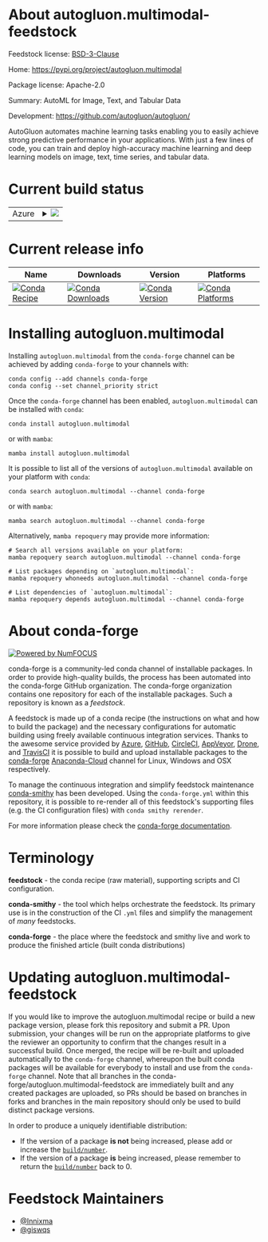 About autogluon.multimodal-feedstock
====================================

Feedstock license: [BSD-3-Clause](https://github.com/conda-forge/autogluon.multimodal-feedstock/blob/main/LICENSE.txt)

Home: https://pypi.org/project/autogluon.multimodal

Package license: Apache-2.0

Summary: AutoML for Image, Text, and Tabular Data

Development: https://github.com/autogluon/autogluon/

AutoGluon automates machine learning tasks enabling you to easily achieve strong
predictive performance in your applications. With just a few lines of code, you
can train and deploy high-accuracy machine learning and deep learning models on
image, text, time series, and tabular data.


Current build status
====================


<table>
    
  <tr>
    <td>Azure</td>
    <td>
      <details>
        <summary>
          <a href="https://dev.azure.com/conda-forge/feedstock-builds/_build/latest?definitionId=18493&branchName=main">
            <img src="https://dev.azure.com/conda-forge/feedstock-builds/_apis/build/status/autogluon.multimodal-feedstock?branchName=main">
          </a>
        </summary>
        <table>
          <thead><tr><th>Variant</th><th>Status</th></tr></thead>
          <tbody><tr>
              <td>linux_64_python3.10.____cpython</td>
              <td>
                <a href="https://dev.azure.com/conda-forge/feedstock-builds/_build/latest?definitionId=18493&branchName=main">
                  <img src="https://dev.azure.com/conda-forge/feedstock-builds/_apis/build/status/autogluon.multimodal-feedstock?branchName=main&jobName=linux&configuration=linux%20linux_64_python3.10.____cpython" alt="variant">
                </a>
              </td>
            </tr><tr>
              <td>linux_64_python3.8.____cpython</td>
              <td>
                <a href="https://dev.azure.com/conda-forge/feedstock-builds/_build/latest?definitionId=18493&branchName=main">
                  <img src="https://dev.azure.com/conda-forge/feedstock-builds/_apis/build/status/autogluon.multimodal-feedstock?branchName=main&jobName=linux&configuration=linux%20linux_64_python3.8.____cpython" alt="variant">
                </a>
              </td>
            </tr><tr>
              <td>linux_64_python3.9.____cpython</td>
              <td>
                <a href="https://dev.azure.com/conda-forge/feedstock-builds/_build/latest?definitionId=18493&branchName=main">
                  <img src="https://dev.azure.com/conda-forge/feedstock-builds/_apis/build/status/autogluon.multimodal-feedstock?branchName=main&jobName=linux&configuration=linux%20linux_64_python3.9.____cpython" alt="variant">
                </a>
              </td>
            </tr><tr>
              <td>osx_64_python3.10.____cpython</td>
              <td>
                <a href="https://dev.azure.com/conda-forge/feedstock-builds/_build/latest?definitionId=18493&branchName=main">
                  <img src="https://dev.azure.com/conda-forge/feedstock-builds/_apis/build/status/autogluon.multimodal-feedstock?branchName=main&jobName=osx&configuration=osx%20osx_64_python3.10.____cpython" alt="variant">
                </a>
              </td>
            </tr><tr>
              <td>osx_64_python3.8.____cpython</td>
              <td>
                <a href="https://dev.azure.com/conda-forge/feedstock-builds/_build/latest?definitionId=18493&branchName=main">
                  <img src="https://dev.azure.com/conda-forge/feedstock-builds/_apis/build/status/autogluon.multimodal-feedstock?branchName=main&jobName=osx&configuration=osx%20osx_64_python3.8.____cpython" alt="variant">
                </a>
              </td>
            </tr><tr>
              <td>osx_64_python3.9.____cpython</td>
              <td>
                <a href="https://dev.azure.com/conda-forge/feedstock-builds/_build/latest?definitionId=18493&branchName=main">
                  <img src="https://dev.azure.com/conda-forge/feedstock-builds/_apis/build/status/autogluon.multimodal-feedstock?branchName=main&jobName=osx&configuration=osx%20osx_64_python3.9.____cpython" alt="variant">
                </a>
              </td>
            </tr><tr>
              <td>osx_arm64_python3.10.____cpython</td>
              <td>
                <a href="https://dev.azure.com/conda-forge/feedstock-builds/_build/latest?definitionId=18493&branchName=main">
                  <img src="https://dev.azure.com/conda-forge/feedstock-builds/_apis/build/status/autogluon.multimodal-feedstock?branchName=main&jobName=osx&configuration=osx%20osx_arm64_python3.10.____cpython" alt="variant">
                </a>
              </td>
            </tr><tr>
              <td>osx_arm64_python3.8.____cpython</td>
              <td>
                <a href="https://dev.azure.com/conda-forge/feedstock-builds/_build/latest?definitionId=18493&branchName=main">
                  <img src="https://dev.azure.com/conda-forge/feedstock-builds/_apis/build/status/autogluon.multimodal-feedstock?branchName=main&jobName=osx&configuration=osx%20osx_arm64_python3.8.____cpython" alt="variant">
                </a>
              </td>
            </tr><tr>
              <td>osx_arm64_python3.9.____cpython</td>
              <td>
                <a href="https://dev.azure.com/conda-forge/feedstock-builds/_build/latest?definitionId=18493&branchName=main">
                  <img src="https://dev.azure.com/conda-forge/feedstock-builds/_apis/build/status/autogluon.multimodal-feedstock?branchName=main&jobName=osx&configuration=osx%20osx_arm64_python3.9.____cpython" alt="variant">
                </a>
              </td>
            </tr><tr>
              <td>win_64_python3.10.____cpython</td>
              <td>
                <a href="https://dev.azure.com/conda-forge/feedstock-builds/_build/latest?definitionId=18493&branchName=main">
                  <img src="https://dev.azure.com/conda-forge/feedstock-builds/_apis/build/status/autogluon.multimodal-feedstock?branchName=main&jobName=win&configuration=win%20win_64_python3.10.____cpython" alt="variant">
                </a>
              </td>
            </tr><tr>
              <td>win_64_python3.8.____cpython</td>
              <td>
                <a href="https://dev.azure.com/conda-forge/feedstock-builds/_build/latest?definitionId=18493&branchName=main">
                  <img src="https://dev.azure.com/conda-forge/feedstock-builds/_apis/build/status/autogluon.multimodal-feedstock?branchName=main&jobName=win&configuration=win%20win_64_python3.8.____cpython" alt="variant">
                </a>
              </td>
            </tr><tr>
              <td>win_64_python3.9.____cpython</td>
              <td>
                <a href="https://dev.azure.com/conda-forge/feedstock-builds/_build/latest?definitionId=18493&branchName=main">
                  <img src="https://dev.azure.com/conda-forge/feedstock-builds/_apis/build/status/autogluon.multimodal-feedstock?branchName=main&jobName=win&configuration=win%20win_64_python3.9.____cpython" alt="variant">
                </a>
              </td>
            </tr>
          </tbody>
        </table>
      </details>
    </td>
  </tr>
</table>

Current release info
====================

| Name | Downloads | Version | Platforms |
| --- | --- | --- | --- |
| [![Conda Recipe](https://img.shields.io/badge/recipe-autogluon.multimodal-green.svg)](https://anaconda.org/conda-forge/autogluon.multimodal) | [![Conda Downloads](https://img.shields.io/conda/dn/conda-forge/autogluon.multimodal.svg)](https://anaconda.org/conda-forge/autogluon.multimodal) | [![Conda Version](https://img.shields.io/conda/vn/conda-forge/autogluon.multimodal.svg)](https://anaconda.org/conda-forge/autogluon.multimodal) | [![Conda Platforms](https://img.shields.io/conda/pn/conda-forge/autogluon.multimodal.svg)](https://anaconda.org/conda-forge/autogluon.multimodal) |

Installing autogluon.multimodal
===============================

Installing `autogluon.multimodal` from the `conda-forge` channel can be achieved by adding `conda-forge` to your channels with:

```
conda config --add channels conda-forge
conda config --set channel_priority strict
```

Once the `conda-forge` channel has been enabled, `autogluon.multimodal` can be installed with `conda`:

```
conda install autogluon.multimodal
```

or with `mamba`:

```
mamba install autogluon.multimodal
```

It is possible to list all of the versions of `autogluon.multimodal` available on your platform with `conda`:

```
conda search autogluon.multimodal --channel conda-forge
```

or with `mamba`:

```
mamba search autogluon.multimodal --channel conda-forge
```

Alternatively, `mamba repoquery` may provide more information:

```
# Search all versions available on your platform:
mamba repoquery search autogluon.multimodal --channel conda-forge

# List packages depending on `autogluon.multimodal`:
mamba repoquery whoneeds autogluon.multimodal --channel conda-forge

# List dependencies of `autogluon.multimodal`:
mamba repoquery depends autogluon.multimodal --channel conda-forge
```


About conda-forge
=================

[![Powered by
NumFOCUS](https://img.shields.io/badge/powered%20by-NumFOCUS-orange.svg?style=flat&colorA=E1523D&colorB=007D8A)](https://numfocus.org)

conda-forge is a community-led conda channel of installable packages.
In order to provide high-quality builds, the process has been automated into the
conda-forge GitHub organization. The conda-forge organization contains one repository
for each of the installable packages. Such a repository is known as a *feedstock*.

A feedstock is made up of a conda recipe (the instructions on what and how to build
the package) and the necessary configurations for automatic building using freely
available continuous integration services. Thanks to the awesome service provided by
[Azure](https://azure.microsoft.com/en-us/services/devops/), [GitHub](https://github.com/),
[CircleCI](https://circleci.com/), [AppVeyor](https://www.appveyor.com/),
[Drone](https://cloud.drone.io/welcome), and [TravisCI](https://travis-ci.com/)
it is possible to build and upload installable packages to the
[conda-forge](https://anaconda.org/conda-forge) [Anaconda-Cloud](https://anaconda.org/)
channel for Linux, Windows and OSX respectively.

To manage the continuous integration and simplify feedstock maintenance
[conda-smithy](https://github.com/conda-forge/conda-smithy) has been developed.
Using the ``conda-forge.yml`` within this repository, it is possible to re-render all of
this feedstock's supporting files (e.g. the CI configuration files) with ``conda smithy rerender``.

For more information please check the [conda-forge documentation](https://conda-forge.org/docs/).

Terminology
===========

**feedstock** - the conda recipe (raw material), supporting scripts and CI configuration.

**conda-smithy** - the tool which helps orchestrate the feedstock.
                   Its primary use is in the construction of the CI ``.yml`` files
                   and simplify the management of *many* feedstocks.

**conda-forge** - the place where the feedstock and smithy live and work to
                  produce the finished article (built conda distributions)


Updating autogluon.multimodal-feedstock
=======================================

If you would like to improve the autogluon.multimodal recipe or build a new
package version, please fork this repository and submit a PR. Upon submission,
your changes will be run on the appropriate platforms to give the reviewer an
opportunity to confirm that the changes result in a successful build. Once
merged, the recipe will be re-built and uploaded automatically to the
`conda-forge` channel, whereupon the built conda packages will be available for
everybody to install and use from the `conda-forge` channel.
Note that all branches in the conda-forge/autogluon.multimodal-feedstock are
immediately built and any created packages are uploaded, so PRs should be based
on branches in forks and branches in the main repository should only be used to
build distinct package versions.

In order to produce a uniquely identifiable distribution:
 * If the version of a package **is not** being increased, please add or increase
   the [``build/number``](https://docs.conda.io/projects/conda-build/en/latest/resources/define-metadata.html#build-number-and-string).
 * If the version of a package **is** being increased, please remember to return
   the [``build/number``](https://docs.conda.io/projects/conda-build/en/latest/resources/define-metadata.html#build-number-and-string)
   back to 0.

Feedstock Maintainers
=====================

* [@Innixma](https://github.com/Innixma/)
* [@giswqs](https://github.com/giswqs/)


